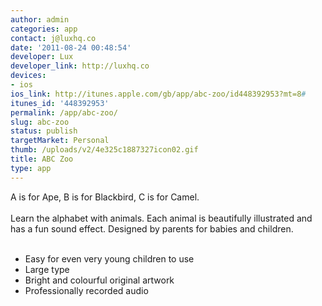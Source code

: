 ```yaml
---
author: admin
categories: app
contact: j@luxhq.co
date: '2011-08-24 00:48:54'
developer: Lux
developer_link: http://luxhq.co
devices: 
- ios
ios_link: http://itunes.apple.com/gb/app/abc-zoo/id448392953?mt=8#
itunes_id: '448392953'
permalink: /app/abc-zoo/
slug: abc-zoo
status: publish
targetMarket: Personal
thumb: /uploads/v2/4e325c1887327icon02.gif
title: ABC Zoo
type: app
---
```


A is for Ape, B is for Blackbird, C is for Camel.<br />
<br />
Learn the alphabet with animals. Each animal is beautifully illustrated and has a fun sound effect. Designed by parents for babies and children.<br />
<br />
- Easy for even very young children to use<br />
- Large type<br />
- Bright and colourful original artwork<br />
- Professionally recorded audio